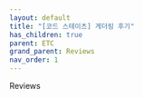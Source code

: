 ```yaml
---
layout: default
title: "[코드 스테이츠] 게더링 후기"
has_children: true
parent: ETC
grand_parent: Reviews
nav_order: 1
---
```


Reviews



